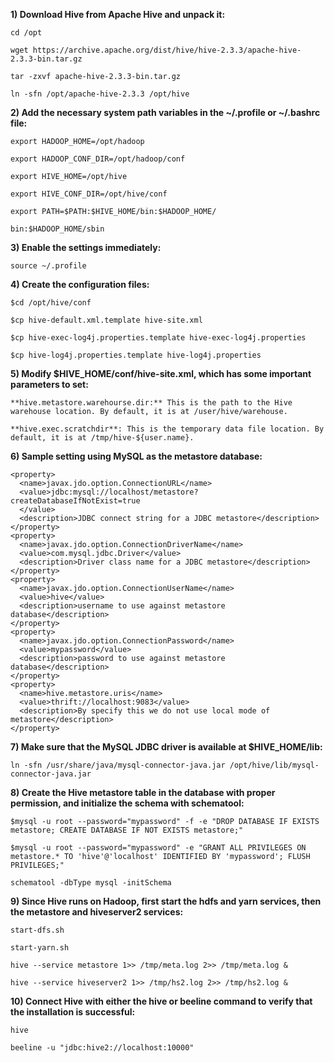 **1) 	Download Hive from Apache Hive and unpack it:**
	
	cd /opt
	
	wget https://archive.apache.org/dist/hive/hive-2.3.3/apache-hive-2.3.3-bin.tar.gz
	
	tar -zxvf apache-hive-2.3.3-bin.tar.gz
	
	ln -sfn /opt/apache-hive-2.3.3 /opt/hive 

**2)	Add the necessary system path variables in the ~/.profile or ~/.bashrc file:**
	
	export HADOOP_HOME=/opt/hadoop
	
	export HADOOP_CONF_DIR=/opt/hadoop/conf
	
	export HIVE_HOME=/opt/hive
	
	export HIVE_CONF_DIR=/opt/hive/conf
	
	export PATH=$PATH:$HIVE_HOME/bin:$HADOOP_HOME/
	
	bin:$HADOOP_HOME/sbin

**3) 	Enable the settings immediately:**
	
	source ~/.profile

**4)	Create the configuration files:**

	$cd /opt/hive/conf
	
	$cp hive-default.xml.template hive-site.xml
	
	$cp hive-exec-log4j.properties.template hive-exec-log4j.properties
	
	$cp hive-log4j.properties.template hive-log4j.properties

**5)	Modify $HIVE_HOME/conf/hive-site.xml, which has some important parameters to set:**

	**hive.metastore.warehourse.dir:** This is the path to the Hive warehouse location. By default, it is at /user/hive/warehouse.
	
	**hive.exec.scratchdir**: This is the temporary data file location. By default, it is at /tmp/hive-${user.name}.

**6)	Sample setting using MySQL as the metastore database:**
	
	<property>
	  <name>javax.jdo.option.ConnectionURL</name>
	  <value>jdbc:mysql://localhost/metastore?createDatabaseIfNotExist=true
	  </value>
	  <description>JDBC connect string for a JDBC metastore</description>
	</property>
	<property>
	  <name>javax.jdo.option.ConnectionDriverName</name>
	  <value>com.mysql.jdbc.Driver</value>
	  <description>Driver class name for a JDBC metastore</description>
	</property>
	<property>
	  <name>javax.jdo.option.ConnectionUserName</name>
	  <value>hive</value>
	  <description>username to use against metastore database</description>
	</property>
	<property>
	  <name>javax.jdo.option.ConnectionPassword</name>
	  <value>mypassword</value>
	  <description>password to use against metastore database</description>
	</property>
	<property>
	  <name>hive.metastore.uris</name>
	  <value>thrift://localhost:9083</value>
	  <description>By specify this we do not use local mode of metastore</description>
	</property>

**7)	Make sure that the MySQL JDBC driver is available at $HIVE_HOME/lib:**

	ln -sfn /usr/share/java/mysql-connector-java.jar /opt/hive/lib/mysql-connector-java.jar
	

**8)	Create the Hive metastore table in the database with proper permission, and initialize the schema with schematool:**

	$mysql -u root --password="mypassword" -f -e "DROP DATABASE IF EXISTS metastore; CREATE DATABASE IF NOT EXISTS metastore;"
	
	$mysql -u root --password="mypassword" -e "GRANT ALL PRIVILEGES ON metastore.* TO 'hive'@'localhost' IDENTIFIED BY 'mypassword'; FLUSH PRIVILEGES;"
	
	schematool -dbType mysql -initSchema
	

**9)	Since Hive runs on Hadoop, first start the hdfs and yarn services, then the metastore and hiveserver2 services:**

	start-dfs.sh
	
	start-yarn.sh
	
	hive --service metastore 1>> /tmp/meta.log 2>> /tmp/meta.log &
	
	hive --service hiveserver2 1>> /tmp/hs2.log 2>> /tmp/hs2.log &

**10)	Connect Hive with either the hive or beeline command to verify that the installation is successful:**
	
	hive
	
	beeline -u "jdbc:hive2://localhost:10000"
      


